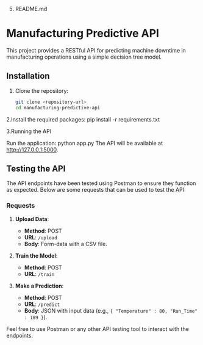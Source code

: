 5. README.md

# Manufacturing Predictive API

This project provides a RESTful API for predicting machine downtime in manufacturing operations using a simple decision tree model.

## Installation

1. Clone the repository:
   ```bash
   git clone <repository-url>
   cd manufacturing-predictive-api
2.Install the required packages:
  pip install -r requirements.txt

3.Running the API
  
  Run the application:
  python app.py
  The API will be available at http://127.0.0.1:5000.

## Testing the API

The API endpoints have been tested using Postman to ensure they function as expected. Below are some  requests that can be used to test the API:

###  Requests

1. **Upload Data**:
   - **Method**: POST
   - **URL**: `/upload`
   - **Body**: Form-data with a CSV file.

2. **Train the Model**:
   - **Method**: POST
   - **URL**: `/train`

3. **Make a Prediction**:
   - **Method**: POST
   - **URL**: `/predict`
   - **Body**: JSON with input data (e.g., `{
    "Temperature" : 80,
    "Run_Time" : 189
}`).

Feel free to use Postman or any other API testing tool to interact with the endpoints.
